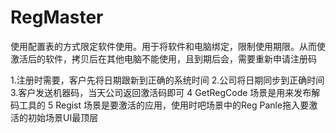 # RegMaster
 使用配置表的方式限定软件使用。用于将软件和电脑绑定，限制使用期限。从而使激活后的软件，拷贝后在其他电脑不能使用，且到期后会，需要重新申请注册码
 
 
1.注册时需要，客户先将日期跟新到正确的系统时间
2.公司将日期同步到正确时间
3.客户发送机器码，当天公司返回激活码即可
4 GetRegCode 场景是用来发布解码工具的
5 Regist 场景是要激活的应用，使用时吧场景中的Reg Panle拖入要激活的初始场景UI最顶层
